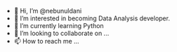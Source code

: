 - 👋 Hi, I’m @nebunuldani
- 👀 I’m interested in becoming Data Analysis developer.
- 🌱 I’m currently learning Python
- 💞️ I’m looking to collaborate on ...
- 📫 How to reach me ...

<!---
nebunuldani/nebunuldani is a ✨ special ✨ repository because its `README.md` (this file) appears on your GitHub profile.
You can click the Preview link to take a look at your changes.
--->
